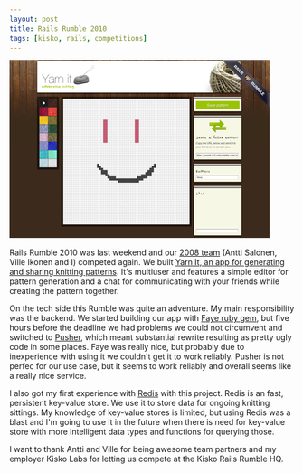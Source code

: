 ```yaml
---
layout: post
title: Rails Rumble 2010
tags: [kisko, rails, competitions]
---
```


[![Screenshot of Yarn It](/images/2010/yarn_it.png)](http://yarnit.r10.railsrumble.com/)

Rails Rumble 2010 was last weekend and our [2008 team](http://vesavanska.com/2008/6th-at-railsrumble-2008/) (Antti Salonen, Ville Ikonen and I) competed again. We built [Yarn It, an app for generating and sharing knitting patterns](http://yarnit.r10.railsrumble.com/). It's multiuser and features a simple editor for pattern generation and a chat for communicating with your friends while creating the pattern together. 

On the tech side this Rumble was quite an adventure. My main responsibility was the backend. We started building our app with [Faye ruby gem](http://faye.jcoglan.com/), but five hours before the deadline we had problems we could not circumvent and switched to [Pusher](http://pusherapp.com/), which meant substantial rewrite resulting as pretty ugly code in some places. Faye was really nice, but probably due to inexperience with using it we couldn't get it to work reliably. Pusher is not perfec for our use case, but it seems to work reliably and overall seems like a really nice service.

I also got my first experience with [Redis](http://redis.io/) with this project. Redis is an fast, persistent key-value store. We use it to store data for ongoing knitting sittings. My knowledge of key-value stores is limited, but using Redis was a blast and I'm going to use it in the future when there is need for key-value store with more intelligent data types and functions for querying those.

I want to thank Antti and Ville for being awesome team partners and my employer Kisko Labs for letting us compete at the Kisko Rails Rumble HQ.

